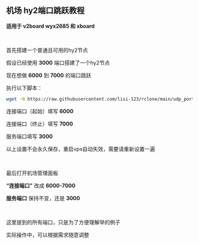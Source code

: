 ## 机场 hy2端口跳跃教程

**适用于 v2board wyx2685 和 xboard**


<br>

首先搭建一个普通且可用的hy2节点

假设已经使用 **3000** 端口搭建了一个hy2节点

现在想做 **6000** 到 **7000** 的端口跳跃

执行以下脚本：

```bash
wget -N https://raw.githubusercontent.com/lisi-123/rclone/main/udp_port_mapping.sh && bash ./udp_port_mapping.sh

```

连接端口（起始）填写 **6000**

连接端口（终止）填写 **7000**

服务端口填写 **3000**

以上设置不会永久保存，重启vps自动失效，需要请重新设置一遍

<br>

最后打开机场管理面板

 **“连接端口”** 改成 **6000-7000**
 
**服务端口** 保持不变，还是 **3000**


<br>

这里提到的所有端口，只是为了方便理解举的例子

实际操作中，可以根据需求随意调整




<br>
